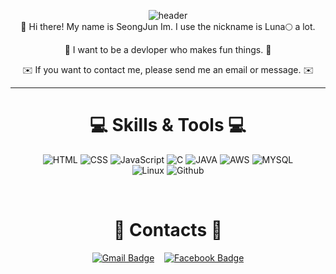 <div align=center>

![header](https://capsule-render.vercel.app/api?type=waving&color=random&height=300&section=header&text=LUNA&animation=fadeIn)
 <br>
 👋 Hi there! My name is SeongJun Im. I use the nickname is Luna🌕 a lot.
 
 🚀 I want to be a devloper who makes fun things. 🚀
 
 ✉️ If you want to contact me, please send me an email or message. ✉️
 <br>
 <hr>

 
# 💻 Skills & Tools 💻

 ![HTML](https://img.shields.io/badge/HTML-orange?style=for-the-badge&logo=html5&logoColor=white)
 ![CSS](https://img.shields.io/badge/CSS3-1572B6?style=for-the-badge&logo=css3&logoColor=white
)
 ![JavaScript](https://img.shields.io/badge/JavaScript-F7DF1E?style=for-the-badge&logo=javascript&logoColor=black
)
 ![C](https://img.shields.io/badge/C-00599C?style=for-the-badge&logo=c&logoColor=white)
 ![JAVA](https://img.shields.io/badge/Java-ED8B00?style=for-the-badge&logo=java&logoColor=white
)
 ![AWS](https://img.shields.io/badge/Amazon_AWS-232F3E?style=for-the-badge&logo=amazon-aws&logoColor=white
)
 ![MYSQL](https://img.shields.io/badge/MySQL-4479A1?style=for-the-badge&logo=mysql&logoColor=black
)
 <br>
 ![Linux](https://img.shields.io/badge/Linux-FCC624?style=for-the-badge&logo=Linux&logoColor=black)
 ![Github](https://img.shields.io/badge/GitHub-181717?style=for-the-badge&logo=GitHub&logoColor=white)
 
 <br>

# 📮 Contacts 📮
 
 [![Gmail Badge](https://img.shields.io/badge/Gmail-d14836?style=flat-square&logo=Gmail&logoColor=white&link=mailto:next5896@gmail.com)](mailto:next5896@gmail.com)&nbsp;&nbsp;&nbsp; [![Facebook Badge](https://img.shields.io/badge/facebook-1877f2?style=flat-square&logo=facebook&logoColor=white&link=https://www.facebook.com/profile.php?id=100003878114158)](https://www.facebook.com/profile.php?id=100003878114158)
 
 </div>
